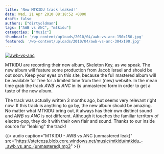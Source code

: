 ```yaml
---
title: 'New MTKIDU track leaked!'
date: Wed, 21 Apr 2010 08:18:52 +0000
draft: false
authors: ["dirtyoldman"]
tags: ["AWB vs ANC", "mtkidu"]
categories: ["Music"]
thumbnail: '/wp-content/uploads/2010/04/awb-vs-anc-150x150.jpg'
featured: '/wp-content/uploads/2010/04/awb-vs-anc-304x190.jpg'
---
```


[![](/wp-content/uploads/2010/04/awb-vs-anc.jpg "awb-vs-anc")](/2010/04/21/new-mtkidu-track-leaked/awb-vs-anc/)

MTKIDU are recording their new album, Skeleton Key, as we speak. The new album will feature some production from Jacob Israel and should be out soon. Keep your eyes on this site, because the full mastered album will be available for free for a limited time from their (new) website. In the mean time grab the track _AWB vs ANC_ in its unmastered form in order to get a taste of the new album.

The track was actually written 3 months ago, but seems very relevant right now. If this track is anything to go by, the new album should be amazing.  No matter what MTKIDU bring out, it always has their own distinct sound and _AWB vs ANC_ is not different. Although it touches the familiar territory of electro-pop, they do it with their own flair and sound. Thanks to our inside source for "leaking" the track!

{{< audio
    caption="MTKIDU - AWB vs ANC (unmastered leak)"
    src="https://stetcoza.blob.core.windows.net/music/mtkidu/mtkidu_-_awb_vs_anc_(unmastered).mp3" >}}
